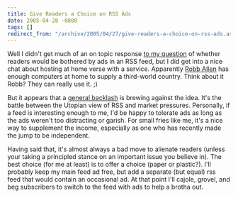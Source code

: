 ```yaml
---
title: Give Readers a Choice on RSS Ads
date: 2005-04-28 -0800
tags: []
redirect_from: "/archive/2005/04/27/give-readers-a-choice-on-rss-ads.aspx/"
---
```


Well I didn't get much of an on topic response [to my
question](https://haacked.com/archive/2005/04/26/2839.aspx) of whether
readers would be bothered by ads in an RSS feed, but I did get into a
nice chat about hosting at home verse with a service. Apparently [Robb
Allen](http://sharpmarbles.stufftoread.com/) has enough computers at
home to supply a third-world country. Think about it Robb? They can
really use it. ;)

But it appears that a [general
backlash](http://www.reallysimplesyndication.com/2005/04/28#a487) is
brewing against the idea. It's the battle between the Utopian view of
RSS and market pressures. Personally, if a feed is interesting enough to
me, I'd be happy to tolerate ads as long as the ads weren't too
distracting or garish. For small fries like me, it's a nice way to
supplement the income, especially as one who has recently made the jump
to be independent.

Having said that, it's almost always a bad move to alienate readers
(unless your taking a principled stance on an important issue you
believe in). The best choice (for me at least) is to offer a choice
(paper or plastic?). I'll probably keep my main feed ad free, but add a
separate (but equal) rss feed that would contain an occasional ad. At
that point I'll cajole, grovel, and beg subscribers to switch to the
feed with ads to help a brotha out.

